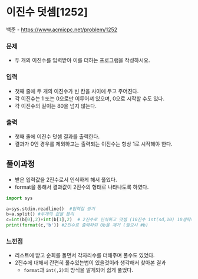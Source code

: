 # 이진수 덧셈[1252]

백준 - https://www.acmicpc.net/problem/1252



### 문제

-  두 개의 이진수를 입력받아 이를 더하는 프로그램을 작성하시오.



### 입력

- 첫째 줄에 두 개의 이진수가 빈 칸을 사이에 두고 주어진다. 
- 각 이진수는 1 또는 0으로만 이루어져 있으며, 0으로 시작할 수도 있다. 
- 각 이진수의 길이는 80을 넘지 않는다.

### 출력

- 첫째 줄에 이진수 덧셈 결과를 출력한다.
- 결과가 0인 경우를 제외하고는 출력되는 이진수는 항상 1로 시작해야 한다.

## 풀이과정



- 받은 입력값을 2진수로서 인식하게 해서 풀었다.
- format을 통해서 결과값이 2진수의 형태로 나타나도록 하였다.



```python
import sys

a=sys.stdin.readline()	#입력값 받기
b=a.split()	#두개의 값을 분리
c=int(b[0],2)+int(b[1],2)  # 2진수로 인식하고 덧셈 (10진수 int(sd,10) 10생략!)
print(format(c,'b')) #2진수로 출력하되 0b을 제거 (필요시 #b)

```



### 느낀점

- 리스트에 받고 순회를 돌면서 각자리수를 더해주며 풀수도 있었다.
- 2진수에 대해서 간편히 풀수있는법이 있을것이라 생각해서 찾아본 결과
  - `format`과 `int(,2)`의 방식을 알게되어 쉽게 풀었다.

